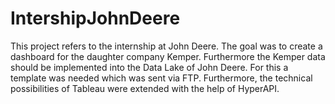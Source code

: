 # IntershipJohnDeere

This project refers to the internship at John Deere. The goal was to create a dashboard for the daughter company Kemper. Furthermore the Kemper data should be implemented into the Data Lake of John Deere. For this a template was needed which was sent via FTP. Furthermore, the technical possibilities of Tableau were extended with the help of HyperAPI. 
